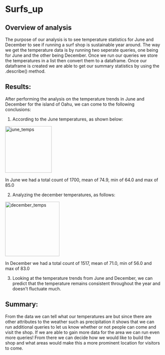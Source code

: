 # Surfs_up

## Overview of analysis

The purpose of our analysis is to see temperature statistics for June and December to see if running a surf shop is sustainable year around. The way we get the temperature data is by running two seperate queries, one being for June and the other being December. Once we run our queries we store the temperatures in a list then convert them to a dataframe. Once our dataframe is created we are able to get our summary statistics by using the .describe() method. 

## Results:

After performing the analysis on the temperature trends in June and December for the island of Oahu, we can come to the following conclusions:

1. According to the June temperatures, as shown below:

<img width="150" alt="june_temps" src="https://user-images.githubusercontent.com/94248676/180894742-267e9eb9-9b0b-47e7-9dd2-aab28ab7618e.png">

In June we had a total count of 1700, mean of 74.9, min of 64.0 and max of 85.0

2. Analyzing the december temperatures, as follows:

<img width="175" alt="december_temps" src="https://user-images.githubusercontent.com/94248676/180894775-ab58eabf-15f6-473c-a5dd-b4cb1c590f63.png">

In December we had a total count of 1517, mean of 71.0, min of 56.0 and max of 83.0

3. Looking at the temperature trends from June and December, we can predict that the temperature remains consistent throughout the year and doesn't fluctuate much.

## Summary:

From the data we can tell what our temperatures are but since there are other attributes to the weather such as precipitation it shows that we can run additional queries to let us know whether or not people can come and visit the shop. If we are able to gain more data for the area we can run even more queries! From there we can decide how we would like to build the shop and what areas would make this a more prominent location for visitors to come.

